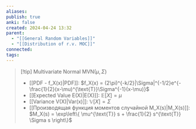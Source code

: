 ```yaml
---
aliases: 
publish: true
anki: false
created: 2024-04-24 13:32
parent:
  - "[[General Random Variables]]"
  - "[[Distribution of r.v. MOC]]"
connected: 
tags: 
---
```


> [!tip] Multivariate Normal $\text{MVN}(\mu, \Sigma)$ 
> - [[PDF - f_X(x)|PDF]]: $f_X(x) = (2\pi)^{-k/2}|\Sigma|^{-1/2}e^{-\frac{1}{2}(x-\mu)^{\text{T}}\Sigma^{-1}(x-\mu)}$
> - [[Expected Value E(X)|E(X)]]: $\mathbb{E}[X] = \mu$
> - [[Variance V(X)|Var(x)]]: $\mathbb{V}[X] = \Sigma$
> - [[Производящая функция моментов случайной M_X(s)|M_X(s)]]: $M_X(s) = \exp\left\{ \mu^{\text{T}} s + \frac{1}{2} s^{\text{T}} \Sigma s \right\}$  
